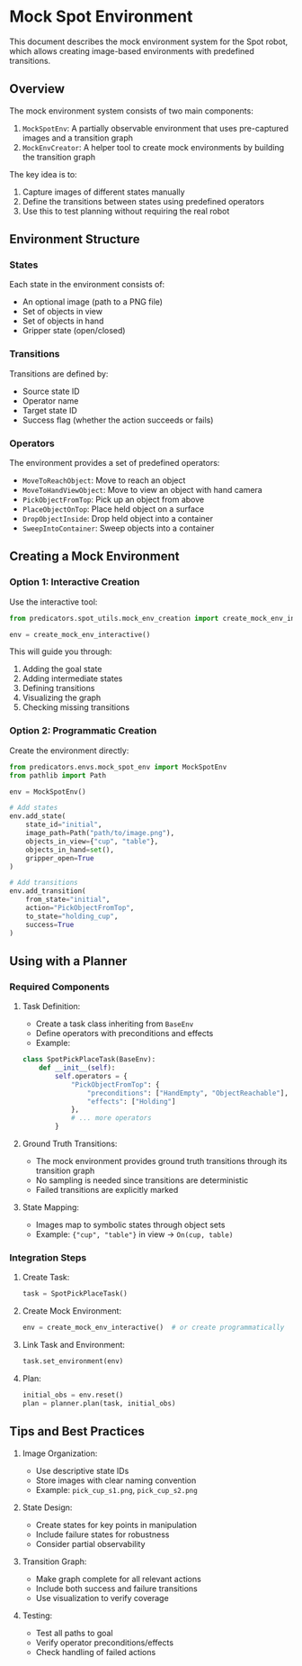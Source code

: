 # Mock Spot Environment

This document describes the mock environment system for the Spot robot, which allows creating image-based environments with predefined transitions.

## Overview

The mock environment system consists of two main components:
1. `MockSpotEnv`: A partially observable environment that uses pre-captured images and a transition graph
2. `MockEnvCreator`: A helper tool to create mock environments by building the transition graph

The key idea is to:
1. Capture images of different states manually
2. Define the transitions between states using predefined operators
3. Use this to test planning without requiring the real robot

## Environment Structure

### States
Each state in the environment consists of:
- An optional image (path to a PNG file)
- Set of objects in view
- Set of objects in hand
- Gripper state (open/closed)

### Transitions
Transitions are defined by:
- Source state ID
- Operator name
- Target state ID
- Success flag (whether the action succeeds or fails)

### Operators
The environment provides a set of predefined operators:
- `MoveToReachObject`: Move to reach an object
- `MoveToHandViewObject`: Move to view an object with hand camera
- `PickObjectFromTop`: Pick up an object from above
- `PlaceObjectOnTop`: Place held object on a surface
- `DropObjectInside`: Drop held object into a container
- `SweepIntoContainer`: Sweep objects into a container

## Creating a Mock Environment

### Option 1: Interactive Creation
Use the interactive tool:
```python
from predicators.spot_utils.mock_env_creation import create_mock_env_interactive

env = create_mock_env_interactive()
```

This will guide you through:
1. Adding the goal state
2. Adding intermediate states
3. Defining transitions
4. Visualizing the graph
5. Checking missing transitions

### Option 2: Programmatic Creation
Create the environment directly:
```python
from predicators.envs.mock_spot_env import MockSpotEnv
from pathlib import Path

env = MockSpotEnv()

# Add states
env.add_state(
    state_id="initial",
    image_path=Path("path/to/image.png"),
    objects_in_view={"cup", "table"},
    objects_in_hand=set(),
    gripper_open=True
)

# Add transitions
env.add_transition(
    from_state="initial",
    action="PickObjectFromTop",
    to_state="holding_cup",
    success=True
)
```

## Using with a Planner

### Required Components

1. Task Definition:
   - Create a task class inheriting from `BaseEnv`
   - Define operators with preconditions and effects
   - Example:
   ```python
   class SpotPickPlaceTask(BaseEnv):
       def __init__(self):
           self.operators = {
               "PickObjectFromTop": {
                   "preconditions": ["HandEmpty", "ObjectReachable"],
                   "effects": ["Holding"]
               },
               # ... more operators
           }
   ```

2. Ground Truth Transitions:
   - The mock environment provides ground truth transitions through its transition graph
   - No sampling is needed since transitions are deterministic
   - Failed transitions are explicitly marked

3. State Mapping:
   - Images map to symbolic states through object sets
   - Example: `{"cup", "table"}` in view → `On(cup, table)`

### Integration Steps

1. Create Task:
   ```python
   task = SpotPickPlaceTask()
   ```

2. Create Mock Environment:
   ```python
   env = create_mock_env_interactive()  # or create programmatically
   ```

3. Link Task and Environment:
   ```python
   task.set_environment(env)
   ```

4. Plan:
   ```python
   initial_obs = env.reset()
   plan = planner.plan(task, initial_obs)
   ```

## Tips and Best Practices

1. Image Organization:
   - Use descriptive state IDs
   - Store images with clear naming convention
   - Example: `pick_cup_s1.png`, `pick_cup_s2.png`

2. State Design:
   - Create states for key points in manipulation
   - Include failure states for robustness
   - Consider partial observability

3. Transition Graph:
   - Make graph complete for all relevant actions
   - Include both success and failure transitions
   - Use visualization to verify coverage

4. Testing:
   - Test all paths to goal
   - Verify operator preconditions/effects
   - Check handling of failed actions 